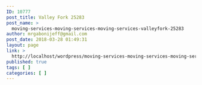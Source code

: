 ```yaml
---
ID: 10777
post_title: Valley Fork 25283
post_name: >
  moving-services-moving-services-moving-services-valleyfork-25283
author: mrgabonijeff@gmail.com
post_date: 2018-03-28 01:49:31
layout: page
link: >
  http://localhost/wordpress/moving-services-moving-services-moving-services-valleyfork-25283/
published: true
tags: [ ]
categories: [ ]
---
```

